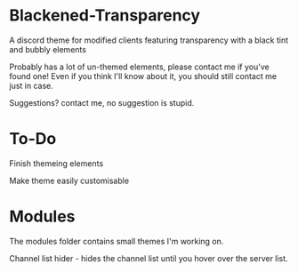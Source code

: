 # Blackened-Transparency
A discord theme for modified clients featuring transparency with a black tint and bubbly elements

Probably has a lot of un-themed elements, please contact me if you've found one!
Even if you think I'll know about it, you should still contact me just in case.

Suggestions? contact me, no suggestion is stupid.

# To-Do
Finish themeing elements

Make theme easily customisable

# Modules
The modules folder contains small themes I'm working on.

Channel list hider - hides the channel list until you hover over the server list.
